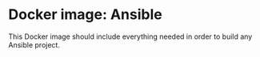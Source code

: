 # Docker image: Ansible

This Docker image should include everything needed in order to build
any Ansible project.

